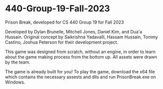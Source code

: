 # 440-Group-19-Fall-2023
Prison Break, developed for CS 440 Group 19 for Fall 2023

Developed by Dylan Brunelle, Mitchell Jones, Daniel Kim, and Dua'a Hussain.
Original concept by Saikrishna Yadavalli, Hassam Hussain, Tommy Castino, Joshua Peterson for their development project.

This game was designed from scratch, without an engine, in order to learn about the game making process from the bottom up. All assets were drawn by the team.

The game is already built for you! To play the game, download the x64 file which contains the necessary assests and dlls and run PrisonBreak.exe on Windows.
